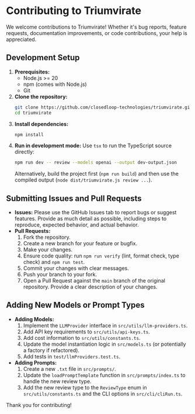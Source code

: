 # Contributing to Triumvirate

We welcome contributions to Triumvirate! Whether it's bug reports, feature requests, documentation improvements, or code contributions, your help is appreciated.

## Development Setup

1.  **Prerequisites:**
    *   Node.js >= 20
    *   npm (comes with Node.js)
    *   Git
2.  **Clone the repository:**
    ```bash
    git clone https://github.com/closedloop-technologies/triumvirate.git
    cd triumvirate
    ```
3.  **Install dependencies:**
    ```bash
    npm install
    ```
4.  **Run in development mode:**
    Use `tsx` to run the TypeScript source directly:
    ```bash
    npm run dev -- review --models openai --output dev-output.json
    ```
    Alternatively, build the project first (`npm run build`) and then use the compiled output (`node dist/triumvirate.js review ...`).

## Submitting Issues and Pull Requests

*   **Issues:** Please use the GitHub Issues tab to report bugs or suggest features. Provide as much detail as possible, including steps to reproduce, expected behavior, and actual behavior.
*   **Pull Requests:**
    1.  Fork the repository.
    2.  Create a new branch for your feature or bugfix.
    3.  Make your changes.
    4.  Ensure code quality: run `npm run verify` (lint, format check, type check) and `npm run test`.
    5.  Commit your changes with clear messages.
    6.  Push your branch to your fork.
    7.  Open a Pull Request against the `main` branch of the original repository. Provide a clear description of your changes.

## Adding New Models or Prompt Types

*   **Adding Models:**
    1.  Implement the `LLMProvider` interface in `src/utils/llm-providers.ts`.
    2.  Add API key requirements to `src/utils/api-keys.ts`.
    3.  Add cost information to `src/utils/constants.ts`.
    4.  Update the model instantiation logic in `src/models.ts` (or potentially a factory if refactored).
    5.  Add tests in `test/llmProviders.test.ts`.
*   **Adding Prompts:**
    1.  Create a new `.txt` file in `src/prompts/`.
    2.  Update the `loadPromptTemplate` function in `src/prompts/index.ts` to handle the new review type.
    3.  Add the new review type to the `ReviewType` enum in `src/utils/constants.ts` and the CLI options in `src/cli/cliRun.ts`.

Thank you for contributing!
